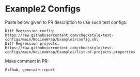 # Example2 Configs
Paste below given to PR description to use such test configs:
```
Diff Regression config: https://raw.githubusercontent.com/checkstyle/test-configs/main/NoLineWrap/Example2/config.xml
Diff Regression projects: https://raw.githubusercontent.com/checkstyle/test-configs/main/NoLineWrap/Example2/list-of-projects.properties
```
Make comment in PR:
```
Github, generate report
```
